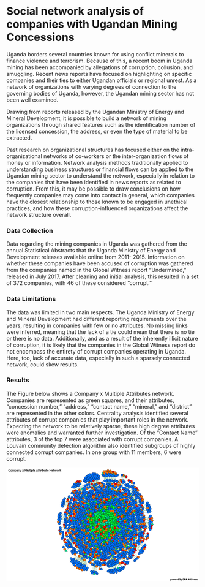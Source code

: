 # Social network analysis of companies with Ugandan Mining Concessions

Uganda borders several countries known for using conflict minerals to finance violence and terrorism. 
Because of this, a recent boom in Uganda mining has been accompanied by allegations of corruption, collusion, and smuggling. 
Recent news reports have focused on highlighting on specific companies and their ties to either Ugandan officials or regional unrest. 
As a network of organizations with varying degrees of connection to the governing bodies of Uganda, however, the Ugandan mining sector has not been well examined. 

Drawing from reports released by the Ugandan Ministry of Energy and Mineral Development, 
it is possible to build a network of mining organizations through shared features such as the identification number of the 
licensed concession, the address, or even the type of material to be extracted. 

Past research on organizational structures has focused either on the intra-organizational networks of co-workers or the inter-organization flows of money or information. 
Network analysis methods traditionally applied to understanding business structures or financial flows can be applied to the Ugandan mining sector to understand the network, 
especially in relation to the companies that have been identified in news reports as related to corruption. 
From this, it may be possible to draw conclusions on how frequently companies may come into contact in general, 
which companies have the closest relationship to those known to be engaged in unethical practices, 
and how these corruption-influenced organizations affect the network structure overall.

### Data Collection

Data regarding the mining companies in Uganda was gathered from the annual Statistical Abstracts 
that the Uganda Ministry of Energy and Development releases available online from 2011- 2015. 
Information on whether these companies have been accused of corruption was gathered from the companies named in the Global Witness report “Undermined,” 
released in July 2017. After cleaning and initial analysis, this resulted in a set of 372 companies, with 46 of these considered “corrupt.”

### Data Limitations 

The data was limited in two main respects. 
The Uganda Ministry of Energy and Mineral Development had different reporting requirements over the years, resulting in companies with few or no attributes. 
No missing links were inferred, meaning that the lack of a tie could mean that there is no tie or there is no data. 
Additionally, and as a result of the inherently illicit nature of corruption, 
it is likely that the companies in the Global Witness report do not encompass the entirety of corrupt companies operating in Uganda. 
Here, too, lack of accurate data, especially in such a sparsely connected network, could skew results.


### Results

The Figure below shows a Company x Multiple Attributes network. 
Companies are represented as green squares, and their attributes, “concession number,” “address,” “contact name,” “mineral,” and “district” are represented in the other colors. 
Centrality analysis identified several attributes of corrupt companies that play important roles in the network.
Expecting the network to be relatively sparse, these high degree attributes were anomalies and warranted further investigation. 
Of the “Contact Name” attributes, 3 of the top 7 were associated with corrupt companies. 
A Louvain community detection algorithm also identified subgroups of highly connected corrupt companies. 
In one group with 11 members, 6 were corrupt.

![company_atts](https://github.com/mathyjokes/Ugandan_Mining_Cos_SNA/blob/master/company%20x%20multiple%20attributes%20network.png)
